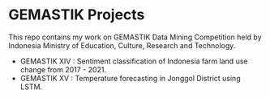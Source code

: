 # GEMASTIK Projects

This repo contains my work on GEMASTIK Data Mining Competition held by Indonesia Ministry of Education, Culture, Research and Technology.
- GEMASTIK XIV : Sentiment classification of Indonesia farm land use change from 2017 - 2021.
- GEMASTIK XV : Temperature forecasting in Jonggol District using LSTM.